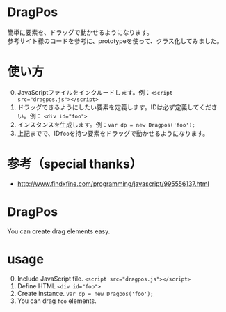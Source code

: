 # DragPos
簡単に要素を、ドラッグで動かせるようになります。  
参考サイト様のコードを参考に、prototypeを使って、クラス化してみました。

# 使い方
0. JavaScriptファイルをインクルードします。例：`<script src="dragpos.js"></script>`
1. ドラッグできるようにしたい要素を定義します。IDは必ず定義してください。例： `<div id="foo">`
2. インスタンスを生成します。例：`var dp = new Dragpos('foo');`
3. 上記までで、ID`foo`を持つ要素をドラッグで動かせるようになります。


# 参考（special thanks）
- http://www.findxfine.com/programming/javascript/995556137.html


# DragPos
You can create drag elements easy.

# usage
0. Include JavaScript file. `<script src="dragpos.js"></script>`
1. Define HTML `<div id="foo">`
1. Create instance. `var dp = new Dragpos('foo');`
2. You can drag `foo` elements.
